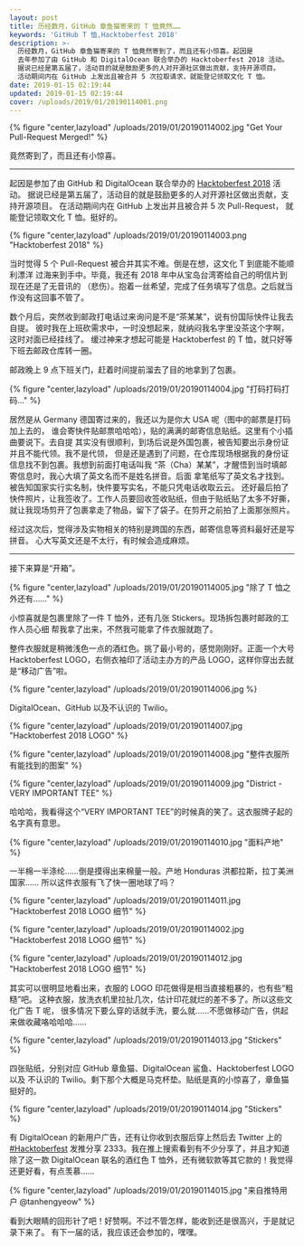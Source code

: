 ```yaml
---
layout: post
title: 历经数月，GitHub 章鱼猫寄来的 T 恤竟然……
keywords: 'GitHub T 恤,Hacktoberfest 2018'
description: >-
  历经数月，GitHub 章鱼猫寄来的 T 恤竟然寄到了，而且还有小惊喜。起因是
  去年参加了由 GitHub 和 DigitalOcean 联合举办的 Hacktoberfest 2018 活动。
  据说已经是第五届了，活动目的就是鼓励更多的人对开源社区做出贡献，支持开源项目。
  活动期间内在 GitHub 上发出且被合并 5 次拉取请求，就能登记领取文化 T 恤。
date: 2019-01-15 02:19:44
updated: 2019-01-15 02:19:44
cover: /uploads/2019/01/20190114001.png
---
```


{% figure "center,lazyload" /uploads/2019/01/20190114002.jpg "Get Your Pull-Request Merged!" %}

竟然寄到了，而且还有小惊喜。

---

起因是参加了由 GitHub 和 DigitalOcean 联合举办的 [Hacktoberfest 2018] 活动。
据说已经是第五届了，活动目的就是鼓励更多的人对开源社区做出贡献，支持开源项目。
在活动期间内在 GitHub 上发出并且被合并 5 次 Pull-Request，
就能登记领取文化 T 恤。挺好的。

{% figure "center,lazyload" /uploads/2019/01/20190114003.png "Hacktoberfest 2018" %}

当时觉得 5 个 Pull-Request 被合并其实不难。倒是在想，这文化 T 到底能不能顺利漂洋
过海来到手中。毕竟，我还有 2018 年中从宝岛台湾寄给自己的明信片到现在还是了无音讯的
（悲伤）。抱着一丝希望，完成了任务填写了信息。之后就当作没有这回事不管了。

数个月后，突然收到邮政打电话过来询问是不是“茶某某”，说有份国际快件让我去自提。
彼时我在上班砍需求中，一时没想起来，就纳闷我名字里没茶这个字啊，这时对面已经挂线了。
缓过神来才想起可能是 Hacktoberfest 的 T 恤，就只好等下班去邮政仓库转一圈。

邮政晚上 9 点下班关门，赶着时间提前溜去了目的地拿到了包裹。

{% figure "center,lazyload" /uploads/2019/01/20190114004.jpg "打码打码打码..." %}

居然是从 Germany 德国寄过来的，我还以为是你大 USA 呢（图中的邮票是打码加上去的，
谁会寄快件贴邮票哈哈哈），贴的满满的邮寄信息贴纸。这里有个小插曲要说下。去自提
其实没有很顺利，到场后说是外国包裹，被告知要出示身份证并且不能代领。我不是代领，
但是还是遇到了问题，在仓库现场根据我的身份证信息找不到包裹。我想到前面打电话叫我
“茶（Cha）某某”，才醒悟到当时填邮寄信息时，我心大填了英文名而不是姓名拼音。后面
拿笔纸写了英文名才找到。被告知国家实行实名制，快件要写实名，不能只凭电话收取云云。
还好最后拍了快件照片，让我签收了。工作人员要回收签收贴纸，但由于贴纸贴了太多不好撕，
就让我现场剪开了包裹拿走了物品，留下了袋子。在剪开之前拍了上面那张照片。

经过这次后，觉得涉及实物相关的特别是跨国的东西，邮寄信息等资料最好还是写拼音。
心大写英文还是不太行，有时候会造成麻烦。

---

接下来算是“开箱”。

{% figure "center,lazyload" /uploads/2019/01/20190114005.jpg "除了 T 恤之外还有……" %}

小惊喜就是包裹里除了一件 T 恤外，还有几张 Stickers。现场拆包裹时邮政的工作人员心细
帮我拿了出来，不然我可能拿了件衣服就跑了。

整件衣服就是稍微浅色一点的酒红色。挑了最小号的，感觉刚刚好。正面一个大号
Hacktoberfest LOGO，右侧衣袖印了活动主办方的产品 LOGO，这样你穿出去就是“移动广告”啦。

{% figure "center,lazyload" /uploads/2019/01/20190114006.jpg %}

DigitalOcean、GitHub 以及不认识的 Twilio。

{% figure "center,lazyload" /uploads/2019/01/20190114007.jpg "Hacktoberfest 2018 LOGO" %}

{% figure "center,lazyload" /uploads/2019/01/20190114008.jpg "整件衣服所有能找到的图案" %}

{% figure "center,lazyload" /uploads/2019/01/20190114009.jpg "District - VERY IMPORTANT TEE" %}

哈哈哈，我看得这个“VERY IMPORTANT TEE”的时候真的笑了。这衣服牌子起的名字真有意思。

{% figure "center,lazyload" /uploads/2019/01/20190114010.jpg "面料产地" %}

一半棉一半涤纶……倒是摸得出来棉量一般。产地 Honduras 洪都拉斯，拉丁美洲国家……
所以这件衣服有飞了快一圈地球了吗？

{% figure "center,lazyload" /uploads/2019/01/20190114011.jpg "Hacktoberfest 2018 LOGO 细节" %}

{% figure "center,lazyload" /uploads/2019/01/20190114002.jpg "Hacktoberfest 2018 LOGO 细节" %}

{% figure "center,lazyload" /uploads/2019/01/20190114012.jpg "Hacktoberfest 2018 LOGO 细节" %}

其实可以很明显地看出来，衣服的 LOGO 印花做得是相当直接粗暴的，也有些“粗糙”吧。
这种衣服，放洗衣机里拉扯几次，估计印花就烂的差不多了。所以这些文化广告 T 呢，
很多情况下要么穿的话就手洗，要么就……不愿做移动广告，供起来做收藏咯哈哈哈……

{% figure "center,lazyload" /uploads/2019/01/20190114013.jpg "Stickers" %}

四张贴纸，分别对应 GitHub 章鱼猫、DigitalOcean 鲨鱼、Hacktoberfest LOGO 以及
不认识的 Twilio。剩下那个大概是马克杯垫。贴纸是真的小惊喜了，章鱼猫挺好的。

{% figure "center,lazyload" /uploads/2019/01/20190114014.jpg "Stickers" %}

有 DigitalOcean 的新用户广告，还有让你收到衣服后穿上然后去 Twitter 上的 [#Hacktoberfest]
发推分享 2333。我在推上搜索看到有不少分享了，并且才知道除了这一款 DigitalOcean
联名的酒红色 T 恤外，还有微软款等其它款的！我觉得还更好看，有点羡慕……

{% figure "center,lazyload" /uploads/2019/01/20190114015.jpg "来自推特用户 @tanhengyeow" %}

看到大眼睛的回形针了吧！好赞啊。不过不管怎样，能收到还是很高兴，于是就记录下来了。
有下一届的话，我应该还会参加的，嘿嘿。

[Hacktoberfest 2018]: https://hacktoberfest.digitalocean.com/
[#Hacktoberfest]: https://twitter.com/hashtag/hacktoberfest
